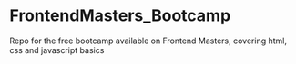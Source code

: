 # FrontendMasters_Bootcamp
Repo for the free bootcamp available on Frontend Masters, covering html, css and javascript basics
